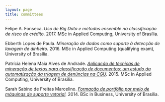 ```yaml
---
layout: page
title: committees
---
```


Felipe A. Fonseca. *Uso de Big Data e métodos ensemble na classificação de risco de crédito.* 2017. MSc in Applied Computing, University of Brasília.

Ebberth Lopes de Paula. *Mineração de dados como suporte à detecção de lavagem de dinheiro.* 2016. MSc in Applied Computing (qualifying exam), University of Brasília.

Patrícia Helena Maia Alves de Andrade. *[Aplicação de técnicas de mineração de textos para classificação de documentos: um estudo da automatização da triagem de denúncias na CGU](http://repositorio.unb.br/handle/10482/21004).* 2015. MSc in Applied Computing, University of Brasília.

Sarah Sabino de Freitas Marcelino. *[Formação de portfólio por meio de máquinas de suporte vetorial](http://bdm.unb.br/handle/10483/10732).* 2014. BSc in Business, University of Brasília.